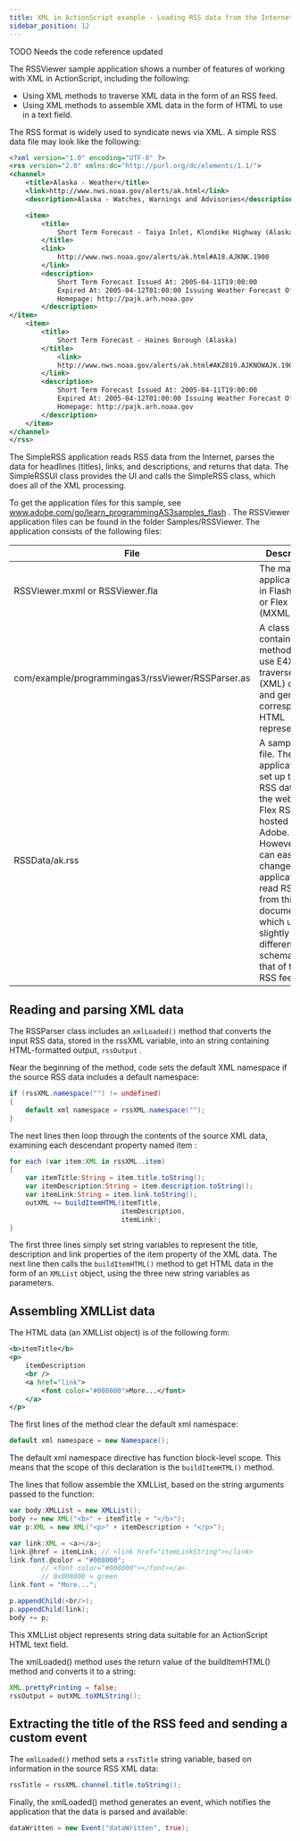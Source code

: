 ```yaml
---
title: XML in ActionScript example - Loading RSS data from the Internet
sidebar_position: 12
---
```


TODO Needs the code reference updated

The RSSViewer sample application shows a number of features of working with XML in ActionScript, including the following:

- Using XML methods to traverse XML data in the form of an RSS feed.
- Using XML methods to assemble XML data in the form of HTML to use in a text field.

The RSS format is widely used to syndicate news via XML. A simple RSS data file may look like the following:

```xml
<?xml version="1.0" encoding="UTF-8" ?>
<rss version="2.0" xmlns:dc="http://purl.org/dc/elements/1.1/">
<channel>
    <title>Alaska - Weather</title>
    <link>http://www.nws.noaa.gov/alerts/ak.html</link>
    <description>Alaska - Watches, Warnings and Advisories</description>

    <item>
        <title>
            Short Term Forecast - Taiya Inlet, Klondike Highway (Alaska)
        </title>
        <link>
            http://www.nws.noaa.gov/alerts/ak.html#A18.AJKNK.1900
        </link>
        <description>
            Short Term Forecast Issued At: 2005-04-11T19:00:00
            Expired At: 2005-04-12T01:00:00 Issuing Weather Forecast Office
            Homepage: http://pajk.arh.noaa.gov
        </description>
</item>
    <item>
        <title>
            Short Term Forecast - Haines Borough (Alaska)
        </title>
            <link>
            http://www.nws.noaa.gov/alerts/ak.html#AKZ019.AJKNOWAJK.190000
        </link>
        <description>
            Short Term Forecast Issued At: 2005-04-11T19:00:00
            Expired At: 2005-04-12T01:00:00 Issuing Weather Forecast Office
            Homepage: http://pajk.arh.noaa.gov
        </description>
    </item>
</channel>
</rss>
```

The SimpleRSS application reads RSS data from the Internet, parses the data for headlines (titles), links, and descriptions, and returns that data. The SimpleRSSUI class provides the UI and calls the SimpleRSS class, which does all of the XML processing.

To get the application files for this sample, see www.adobe.com/go/learn_programmingAS3samples_flash . The RSSViewer application files can be found in the folder Samples/RSSViewer. The application consists of the following files:

| File                                              | Description                                                                                                                                                                                                                                                                |
| ------------------------------------------------- | -------------------------------------------------------------------------------------------------------------------------------------------------------------------------------------------------------------------------------------------------------------------------- |
| RSSViewer.mxml or RSSViewer.fla                   | The main application file in Flash (FLA) or Flex (MXML).                                                                                                                                                                                                                   |
| com/example/programmingas3/rssViewer/RSSParser.as | A class that contains methods that use E4X to traverse RSS (XML) data and generate a corresponding HTML representation.                                                                                                                                                    |
| RSSData/ak.rss                                    | A sample RSS file. The application is set up to read RSS data from the web, at a Flex RSS feed hosted by Adobe. However, you can easily change the application to read RSS data from this document, which uses a slightly different schema than that of the Flex RSS feed. |

## Reading and parsing XML data

The RSSParser class includes an `xmlLoaded()` method that converts the input RSS data, stored in the rssXML variable, into an string containing HTML-formatted output, `rssOutput` .

Near the beginning of the method, code sets the default XML namespace if the source RSS data includes a default namespace:

```actionscript
if (rssXML.namespace("") != undefined)
{
    default xml namespace = rssXML.namespace("");
}
```

The next lines then loop through the contents of the source XML data, examining each descendant property named item :

```actionscript
for each (var item:XML in rssXML..item)
{
    var itemTitle:String = item.title.toString();
    var itemDescription:String = item.description.toString();
    var itemLink:String = item.link.toString();
    outXML += buildItemHTML(itemTitle,
                            itemDescription,
                            itemLink);
}
```

The first three lines simply set string variables to represent the title, description and link properties of the item property of the XML data. The next line then calls the `buildItemHTML()` method to get HTML data in the form of an `XMLList` object, using the three new string variables as parameters.

## Assembling XMLList data

The HTML data (an XMLList object) is of the following form:

```xml
<b>itemTitle</b>
<p>
    itemDescription
    <br />
    <a href="link">
        <font color="#008000">More...</font>
    </a>
</p>
```

The first lines of the method clear the default xml namespace:

```actionscript
default xml namespace = new Namespace();
```

The default xml namespace directive has function block-level scope. This means that the scope of this declaration is the `buildItemHTML()` method.

The lines that follow assemble the XMLList, based on the string arguments passed to the function:

```actionscript
var body:XMLList = new XMLList();
body += new XML("<b>" + itemTitle + "</b>");
var p:XML = new XML("<p>" + itemDescription + "</p>");

var link:XML = <a></a>;
link.@href = itemLink; // <link href="itemLinkString"></link>
link.font.@color = "#008000";
        // <font color="#008000"></font></a>
        // 0x008000 = green
link.font = "More...";

p.appendChild(<br/>);
p.appendChild(link);
body += p;
```

This XMLList object represents string data suitable for an ActionScript HTML text field.

The xmlLoaded() method uses the return value of the buildItemHTML() method and converts it to a string:

```actionscript
XML.prettyPrinting = false;
rssOutput = outXML.toXMLString();
```

## Extracting the title of the RSS feed and sending a custom event

The `xmlLoaded()` method sets a `rssTitle` string variable, based on information in the source RSS XML data:

```actionscript
rssTitle = rssXML.channel.title.toString();
```

Finally, the xmlLoaded() method generates an event, which notifies the application that the data is parsed and available:

```actionscript
dataWritten = new Event("dataWritten", true);
```
